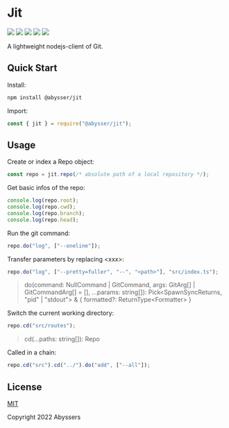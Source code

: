 # Jit

<p align="left">
  <a><img src="https://img.shields.io/github/license/Abyssers/jit"></a>
  <a><img src="https://img.shields.io/github/workflow/status/Abyssers/jit/publish"></a>
  <a><img src="https://img.shields.io/github/issues/Abyssers/jit"></a>
  <a><img src="https://img.shields.io/github/forks/Abyssers/jit"></a>
  <a><img src="https://img.shields.io/github/stars/Abyssers/jit"></a>
</p>

A lightweight nodejs-client of Git.

## Quick Start

Install:

```sh
npm install @abysser/jit
```

Import:

```js
const { jit } = require("@abysser/jit");
```

## Usage

Create or index a Repo object:

```js
const repo = jit.repo(/* absolute path of a local repository */);
```

Get basic infos of the repo:

```js
console.log(repo.root);
console.log(repo.cwd);
console.log(repo.branch);
console.log(repo.head);
```

Run the git command:

```js
repo.do("log", ["--oneline"]);
```

Transfer parameters by replacing \<xxx\>:

```js
repo.do("log", ["--pretty=fuller", "--", "<path>"], "src/index.ts");
```

> do(command: NullCommand | GitCommand, args: GitArg[] | GitCommandArg[] = [], ...params: string[]): Pick<SpawnSyncReturns<string>, "pid" | "stdout"> & { formatted?: ReturnType\<Formatter\> }

Switch the current working directory:

```js
repo.cd("src/routes");
```

> cd(...paths: string[]): Repo

Called in a chain:

```js
repo.cd("src").cd("../").do("add", ["--all"]);
```

## License

[MIT](./LICENSE)

Copyright 2022 Abyssers